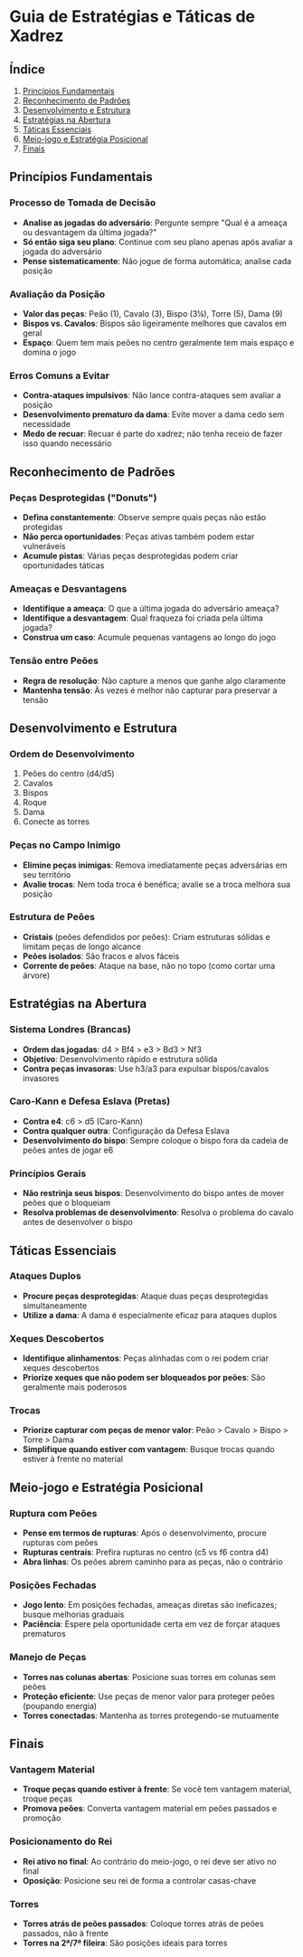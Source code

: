# Guia de Estratégias e Táticas de Xadrez

## Índice

1. [Princípios Fundamentais](#princípios-fundamentais)
2. [Reconhecimento de Padrões](#reconhecimento-de-padrões)
3. [Desenvolvimento e Estrutura](#desenvolvimento-e-estrutura)
4. [Estratégias na Abertura](#estratégias-na-abertura)
5. [Táticas Essenciais](#táticas-essenciais)
6. [Meio-jogo e Estratégia Posicional](#meio-jogo-e-estratégia-posicional)
7. [Finais](#finais)

## Princípios Fundamentais

### Processo de Tomada de Decisão

- **Analise as jogadas do adversário**: Pergunte sempre "Qual é a ameaça ou desvantagem da última jogada?"
- **Só então siga seu plano**: Continue com seu plano apenas após avaliar a jogada do adversário
- **Pense sistematicamente**: Não jogue de forma automática; analise cada posição

### Avaliação da Posição

- **Valor das peças**: Peão (1), Cavalo (3), Bispo (3¼), Torre (5), Dama (9)
- **Bispos vs. Cavalos**: Bispos são ligeiramente melhores que cavalos em geral
- **Espaço**: Quem tem mais peões no centro geralmente tem mais espaço e domina o jogo

### Erros Comuns a Evitar

- **Contra-ataques impulsivos**: Não lance contra-ataques sem avaliar a posição
- **Desenvolvimento prematuro da dama**: Evite mover a dama cedo sem necessidade
- **Medo de recuar**: Recuar é parte do xadrez; não tenha receio de fazer isso quando necessário

## Reconhecimento de Padrões

### Peças Desprotegidas ("Donuts")

- **Defina constantemente**: Observe sempre quais peças não estão protegidas
- **Não perca oportunidades**: Peças ativas também podem estar vulneráveis
- **Acumule pistas**: Várias peças desprotegidas podem criar oportunidades táticas

### Ameaças e Desvantagens

- **Identifique a ameaça**: O que a última jogada do adversário ameaça?
- **Identifique a desvantagem**: Qual fraqueza foi criada pela última jogada?
- **Construa um caso**: Acumule pequenas vantagens ao longo do jogo

### Tensão entre Peões

- **Regra de resolução**: Não capture a menos que ganhe algo claramente
- **Mantenha tensão**: Às vezes é melhor não capturar para preservar a tensão

## Desenvolvimento e Estrutura

### Ordem de Desenvolvimento

1. Peões do centro (d4/d5)
2. Cavalos
3. Bispos
4. Roque
5. Dama
6. Conecte as torres

### Peças no Campo Inimigo

- **Elimine peças inimigas**: Remova imediatamente peças adversárias em seu território
- **Avalie trocas**: Nem toda troca é benéfica; avalie se a troca melhora sua posição

### Estrutura de Peões

- **Cristais** (peões defendidos por peões): Criam estruturas sólidas e limitam peças de longo alcance
- **Peões isolados**: São fracos e alvos fáceis
- **Corrente de peões**: Ataque na base, não no topo (como cortar uma árvore)

## Estratégias na Abertura

### Sistema Londres (Brancas)

- **Ordem das jogadas**: d4 > Bf4 > e3 > Bd3 > Nf3
- **Objetivo**: Desenvolvimento rápido e estrutura sólida
- **Contra peças invasoras**: Use h3/a3 para expulsar bispos/cavalos invasores

### Caro-Kann e Defesa Eslava (Pretas)

- **Contra e4**: c6 > d5 (Caro-Kann)
- **Contra qualquer outra**: Configuração da Defesa Eslava
- **Desenvolvimento do bispo**: Sempre coloque o bispo fora da cadeia de peões antes de jogar e6

### Princípios Gerais

- **Não restrinja seus bispos**: Desenvolvimento do bispo antes de mover peões que o bloqueiam
- **Resolva problemas de desenvolvimento**: Resolva o problema do cavalo antes de desenvolver o bispo

## Táticas Essenciais

### Ataques Duplos

- **Procure peças desprotegidas**: Ataque duas peças desprotegidas simultaneamente
- **Utilize a dama**: A dama é especialmente eficaz para ataques duplos

### Xeques Descobertos

- **Identifique alinhamentos**: Peças alinhadas com o rei podem criar xeques descobertos
- **Priorize xeques que não podem ser bloqueados por peões**: São geralmente mais poderosos

### Trocas

- **Priorize capturar com peças de menor valor**: Peão > Cavalo > Bispo > Torre > Dama
- **Simplifique quando estiver com vantagem**: Busque trocas quando estiver à frente no material

## Meio-jogo e Estratégia Posicional

### Ruptura com Peões

- **Pense em termos de rupturas**: Após o desenvolvimento, procure rupturas com peões
- **Rupturas centrais**: Prefira rupturas no centro (c5 vs f6 contra d4)
- **Abra linhas**: Os peões abrem caminho para as peças, não o contrário

### Posições Fechadas

- **Jogo lento**: Em posições fechadas, ameaças diretas são ineficazes; busque melhorias graduais
- **Paciência**: Espere pela oportunidade certa em vez de forçar ataques prematuros

### Manejo de Peças

- **Torres nas colunas abertas**: Posicione suas torres em colunas sem peões
- **Proteção eficiente**: Use peças de menor valor para proteger peões (poupando energia)
- **Torres conectadas**: Mantenha as torres protegendo-se mutuamente

## Finais

### Vantagem Material

- **Troque peças quando estiver à frente**: Se você tem vantagem material, troque peças
- **Promova peões**: Converta vantagem material em peões passados e promoção

### Posicionamento do Rei

- **Rei ativo no final**: Ao contrário do meio-jogo, o rei deve ser ativo no final
- **Oposição**: Posicione seu rei de forma a controlar casas-chave

### Torres

- **Torres atrás de peões passados**: Coloque torres atrás de peões passados, não à frente
- **Torres na 2ª/7ª fileira**: São posições ideais para torres

